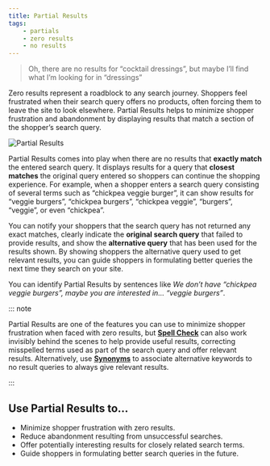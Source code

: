 ```yaml
---
title: Partial Results
tags:
    - partials
    - zero results
    - no results
---
```


> Oh, there are no results for “cocktail dressings”, but maybe I’ll find what I’m looking for in “dressings”

Zero results represent a roadblock to any search journey. Shoppers feel frustrated when their search query offers no products, often forcing them to leave the site to look elsewhere. Partial Results helps to minimize shopper frustration and abandonment by displaying results that match a section of the shopper’s search query.
<br/>

![Partial Results](~@assets/media/features/overview-partials-results.svg) 

Partial Results comes into play when there are no results that **exactly match** the entered search query. It displays results for a query that **closest matches** the original query entered so shoppers can continue the shopping experience. For example, when a shopper enters a search query consisting of several terms such as “chickpea veggie burger”, it can show results for “veggie burgers”, “chickpea burgers”, “chickpea veggie”, “burgers”, “veggie”, or even “chickpea”.

You can notify your shoppers that the search query has not returned any exact matches, clearly indicate the **original search query** that failed to provide results, and show the **alternative query** that has been used for the results shown. By showing shoppers the alternative query used to get relevant results, you can guide shoppers in formulating better queries the next time they search on your site. 

You can identify Partial Results by sentences like _We don’t have “chickpea veggie burgers”, maybe you are interested in… “veggie burgers”_.

::: note

Partial Results are one of the features you can use to minimize shopper frustration when faced with zero results, but **[Spell Check](spellcheck-overview.md)** can also work invisibly behind the scenes to help provide useful results, correcting misspelled terms used as part of the search query and offer relevant results. Alternatively, use **[Synonyms](synonyms-overview.md)** to associate alternative keywords to no result queries to always give relevant results.

:::

## Use Partial Results to…
- Minimize shopper frustration with zero results. 
- Reduce abandonment resulting from unsuccessful searches.
- Offer potentially interesting results for closely related search terms.
- Guide shoppers in formulating better search queries in the future.


<!-- (The inner workings of Partial Results. When there are no results in your product catalogue that exactly match the full search query, a tokenised version of the search query the query is broken down into separate terms or tokens e.g. “sundried tomato paste” is broken into “sundried”, “tomato”, and “paste” is used to create alternative search terms. The Search microservice performs new search queries using these alternative terms. By combining the terms in different combinations or using them separately, the Search microservice determines whether there are any results for the alternative queries, and in the case that there are results, the number of results available. It then calculates the similarity score for each alternative query, that is to say, the similarity or distance with the original query.  It checks whether the alternative query is not blacklisted, and then discards those alternative queries that do not comply with the required criteria. Finally, it displays some of the results for the chosen alternative query on the SERP.-->
